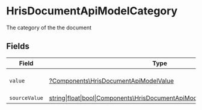 # HrisDocumentApiModelCategory

The category of the the document


## Fields

| Field                                                                                                                                  | Type                                                                                                                                   | Required                                                                                                                               | Description                                                                                                                            |
| -------------------------------------------------------------------------------------------------------------------------------------- | -------------------------------------------------------------------------------------------------------------------------------------- | -------------------------------------------------------------------------------------------------------------------------------------- | -------------------------------------------------------------------------------------------------------------------------------------- |
| `value`                                                                                                                                | [?Components\HrisDocumentApiModelValue](../../Models/Components/HrisDocumentApiModelValue.md)                                          | :heavy_minus_sign:                                                                                                                     | The category of the file                                                                                                               |
| `sourceValue`                                                                                                                          | [string\|float\|bool\|Components\HrisDocumentApiModelSourceValue4\|array\|null](../../Models/Components/HrisDocumentApiModelSourceValue.md) | :heavy_minus_sign:                                                                                                                     | N/A                                                                                                                                    |